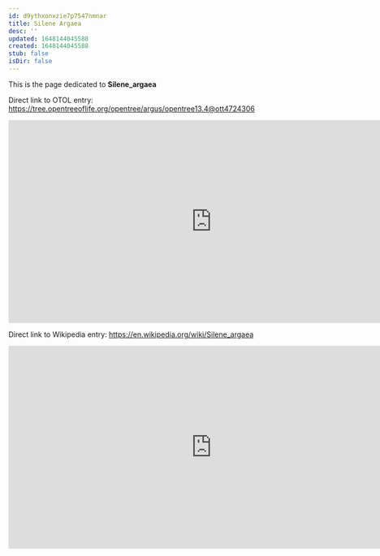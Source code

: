 ```yaml
---
id: d9ythxonxzie7p7547nmnar
title: Silene Argaea
desc: ''
updated: 1648144045588
created: 1648144045588
stub: false
isDir: false
---
```

This is the page dedicated to **Silene_argaea**


Direct link to OTOL entry: https://tree.opentreeoflife.org/opentree/argus/opentree13.4@ott4724306



<html>
    <body>
    <iframe src="https://tree.opentreeoflife.org/opentree/argus/opentree13.4@ott4724306"
    width="800" height="400" frameborder="0" allowfullscreen> </iframe>
    </body>
</html>
    


Direct link to Wikipedia entry: https://en.wikipedia.org/wiki/Silene_argaea



<html>
    <body>
    <iframe src="https://en.wikipedia.org/wiki/Silene_argaea"
    width="800" height="400" frameborder="0" allowfullscreen> </iframe>
    </body>
</html>
    
